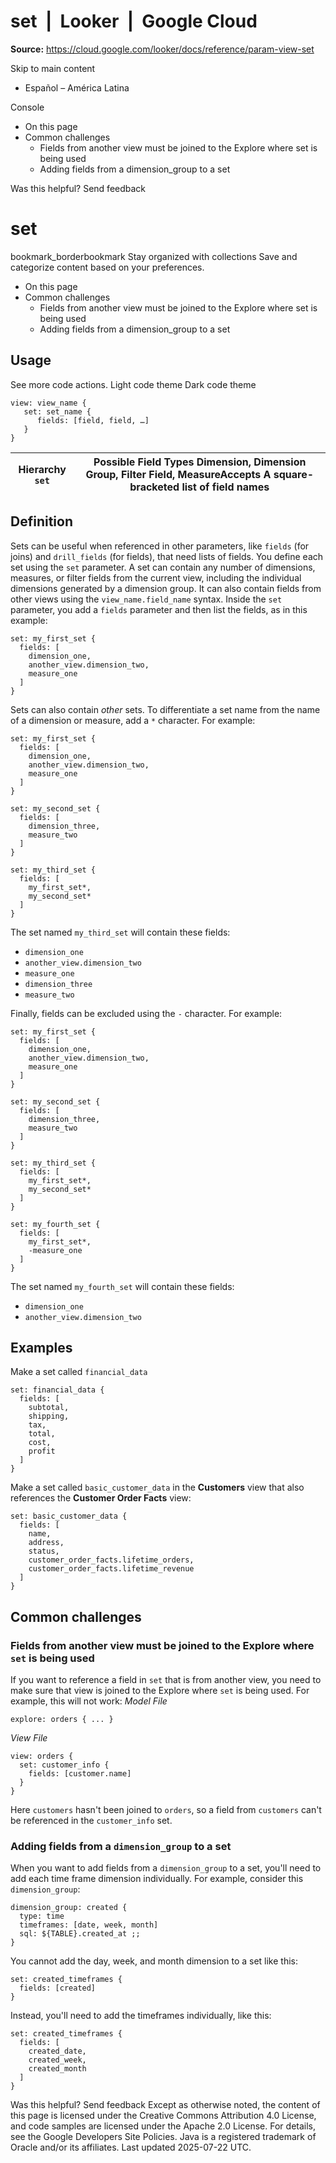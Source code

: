 # set  |  Looker  |  Google Cloud

**Source:** https://cloud.google.com/looker/docs/reference/param-view-set

Skip to main content 
  * Español – América Latina

Console 


  * On this page
  * Common challenges
    * Fields from another view must be joined to the Explore where set is being used
    * Adding fields from a dimension_group to a set




Was this helpful?
Send feedback 
#  set
bookmark_borderbookmark Stay organized with collections  Save and categorize content based on your preferences.
  * On this page
  * Common challenges
    * Fields from another view must be joined to the Explore where set is being used
    * Adding fields from a dimension_group to a set


## Usage
See more code actions.
Light code theme
Dark code theme
```
view: view_name {
   set: set_name {
      fields: [field, field, …]
   }
}

```

Hierarchy `set` |  Possible Field Types Dimension, Dimension Group, Filter Field, MeasureAccepts A square-bracketed list of field names  
---|---  
## Definition
Sets can be useful when referenced in other parameters, like `fields` (for joins) and `drill_fields` (for fields), that need lists of fields.
You define each set using the `set` parameter. A set can contain any number of dimensions, measures, or filter fields from the current view, including the individual dimensions generated by a dimension group. It can also contain fields from other views using the `view_name.field_name` syntax.
Inside the `set` parameter, you add a `fields` parameter and then list the fields, as in this example:
```
set: my_first_set {
  fields: [
    dimension_one,
    another_view.dimension_two,
    measure_one
  ]
}

```

Sets can also contain _other_ sets. To differentiate a set name from the name of a dimension or measure, add a `*` character. For example:
```
set: my_first_set {
  fields: [
    dimension_one,
    another_view.dimension_two,
    measure_one
  ]
}

set: my_second_set {
  fields: [
    dimension_three,
    measure_two
  ]
}

set: my_third_set {
  fields: [
    my_first_set*,
    my_second_set*
  ]
}

```

The set named `my_third_set` will contain these fields:
  * `dimension_one`
  * `another_view.dimension_two`
  * `measure_one`
  * `dimension_three`
  * `measure_two`


Finally, fields can be excluded using the `-` character. For example:
```
set: my_first_set {
  fields: [
    dimension_one,
    another_view.dimension_two,
    measure_one
  ]
}

set: my_second_set {
  fields: [
    dimension_three,
    measure_two
  ]
}

set: my_third_set {
  fields: [
    my_first_set*,
    my_second_set*
  ]
}

set: my_fourth_set {
  fields: [
    my_first_set*,
    -measure_one
  ]
}

```

The set named `my_fourth_set` will contain these fields:
  * `dimension_one`
  * `another_view.dimension_two`


## Examples
Make a set called `financial_data`
```
set: financial_data {
  fields: [
    subtotal,
    shipping,
    tax,
    total,
    cost,
    profit
  ]
}

```

Make a set called `basic_customer_data` in the **Customers** view that also references the **Customer Order Facts** view:
```
set: basic_customer_data {
  fields: [
    name,
    address,
    status,
    customer_order_facts.lifetime_orders,
    customer_order_facts.lifetime_revenue
  ]
}

```

## Common challenges
### Fields from another view must be joined to the Explore where `set` is being used
If you want to reference a field in `set` that is from another view, you need to make sure that view is joined to the Explore where `set` is being used. For example, this will not work:
_Model File_
```
explore: orders { ... }

```

_View File_
```
view: orders {
  set: customer_info {
    fields: [customer.name]
  }
}

```

Here `customers` hasn't been joined to `orders`, so a field from `customers` can't be referenced in the `customer_info` set.
### Adding fields from a `dimension_group` to a set
When you want to add fields from a `dimension_group` to a set, you'll need to add each time frame dimension individually. For example, consider this `dimension_group`:
```
dimension_group: created {
  type: time
  timeframes: [date, week, month]
  sql: ${TABLE}.created_at ;;
}

```

You cannot add the day, week, and month dimension to a set like this:
```
set: created_timeframes {
  fields: [created]
}

```

Instead, you'll need to add the timeframes individually, like this:
```
set: created_timeframes {
  fields: [
    created_date,
    created_week,
    created_month
  ]
}

```

Was this helpful?
Send feedback 
Except as otherwise noted, the content of this page is licensed under the Creative Commons Attribution 4.0 License, and code samples are licensed under the Apache 2.0 License. For details, see the Google Developers Site Policies. Java is a registered trademark of Oracle and/or its affiliates.
Last updated 2025-07-22 UTC.


